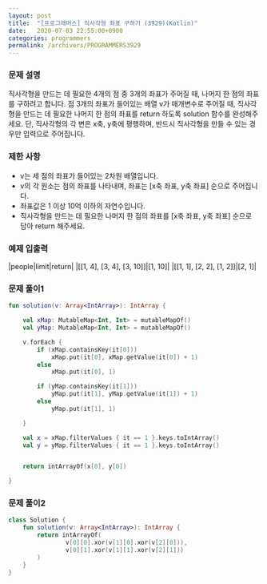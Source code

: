 ```yaml
---
layout: post
title:  "[프로그래머스] 직사각형 좌표 구하기 (3929)(Kotlin)"
date:   2020-07-03 22:55:00+0900
categories: programmers
permalink: /archivers/PROGRAMMERS3929
---
```


### 문제 설명

직사각형을 만드는 데 필요한 4개의 점 중 3개의 좌표가 주어질 때, 나머지 한 점의 좌표를 구하려고 합니다. 점 3개의 좌표가 들어있는 배열 v가 매개변수로 주어질 때, 직사각형을 만드는 데 필요한 나머지 한 점의 좌표를 return 하도록 solution 함수를 완성해주세요. 단, 직사각형의 각 변은 x축, y축에 평행하며, 반드시 직사각형을 만들 수 있는 경우만 입력으로 주어집니다.

### 제한 사항

  * v는 세 점의 좌표가 들어있는 2차원 배열입니다.
  * v의 각 원소는 점의 좌표를 나타내며, 좌표는 [x축 좌표, y축 좌표] 순으로 주어집니다.
  * 좌표값은 1 이상 10억 이하의 자연수입니다.
  * 직사각형을 만드는 데 필요한 나머지 한 점의 좌표를 [x축 좌표, y축 좌표] 순으로 담아 return 해주세요.

### 예제 입출력

|people|limit|return|
|[[1, 4], [3, 4], [3, 10]]|[1, 10]|
|[[1, 1], [2, 2], [1, 2]]|[2, 1]|

### 문제 풀이1

```kotlin
fun solution(v: Array<IntArray>): IntArray {

    val xMap: MutableMap<Int, Int> = mutableMapOf()
    val yMap: MutableMap<Int, Int> = mutableMapOf()

    v.forEach {
        if (xMap.containsKey(it[0]))
            xMap.put(it[0], xMap.getValue(it[0]) + 1)
        else
            xMap.put(it[0], 1)

        if (yMap.containsKey(it[1]))
            yMap.put(it[1], yMap.getValue(it[1]) + 1)
        else
            yMap.put(it[1], 1)

    }

    val x = xMap.filterValues { it == 1 }.keys.toIntArray()
    val y = yMap.filterValues { it == 1 }.keys.toIntArray()


    return intArrayOf(x[0], y[0])

}
```


### 문제 풀이2

```kotlin
class Solution {
    fun solution(v: Array<IntArray>): IntArray {
        return intArrayOf(
                v[0][0].xor(v[1][0].xor(v[2][0])),
                v[0][1].xor(v[1][1].xor(v[2][1]))
        )
    }
}
```
